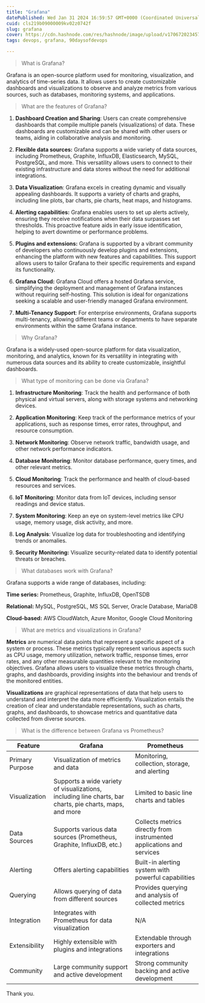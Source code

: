 ```yaml
---
title: "Grafana"
datePublished: Wed Jan 31 2024 16:59:57 GMT+0000 (Coordinated Universal Time)
cuid: cls219b09000009kv02z0742f
slug: grafana
cover: https://cdn.hashnode.com/res/hashnode/image/upload/v1706720234575/d9e5708b-5120-4631-951a-88c4abda4939.png
tags: devops, grafana, 90daysofdevops

---
```


> What is Grafana?

Grafana is an open-source platform used for monitoring, visualization, and analytics of time-series data. It allows users to create customizable dashboards and visualizations to observe and analyze metrics from various sources, such as databases, monitoring systems, and applications.

> What are the features of Grafana?

1. **Dashboard Creation and Sharing**: Users can create comprehensive dashboards that compile multiple panels (visualizations) of data. These dashboards are customizable and can be shared with other users or teams, aiding in collaborative analysis and monitoring.
    
2. **Flexible data sources:** Grafana supports a wide variety of data sources, including Prometheus, Graphite, InfluxDB, Elasticsearch, MySQL, PostgreSQL, and more. This versatility allows users to connect to their existing infrastructure and data stores without the need for additional integrations.
    
3. **Data Visualization**: Grafana excels in creating dynamic and visually appealing dashboards. It supports a variety of charts and graphs, including line plots, bar charts, pie charts, heat maps, and histograms. 
    
4. **Alerting capabilities:** Grafana enables users to set up alerts actively, ensuring they receive notifications when their data surpasses set thresholds. This proactive feature aids in early issue identification, helping to avert downtime or performance problems.
    
5. **Plugins and extensions:** Grafana is supported by a vibrant community of developers who continuously develop plugins and extensions, enhancing the platform with new features and capabilities. This support allows users to tailor Grafana to their specific requirements and expand its functionality.
    
6. **Grafana Cloud:** Grafana Cloud offers a hosted Grafana service, simplifying the deployment and management of Grafana instances without requiring self-hosting. This solution is ideal for organizations seeking a scalable and user-friendly managed Grafana environment.
    
7. **Multi-Tenancy Support**: For enterprise environments, Grafana supports multi-tenancy, allowing different teams or departments to have separate environments within the same Grafana instance.
    

> Why Grafana?

Grafana is a widely-used open-source platform for data visualization, monitoring, and analytics, known for its versatility in integrating with numerous data sources and its ability to create customizable, insightful dashboards.

> What type of monitoring can be done via Grafana?

1. **Infrastructure Monitoring**: Track the health and performance of both physical and virtual servers, along with storage systems and networking devices.
    
2. **Application Monitoring**: Keep track of the performance metrics of your applications, such as response times, error rates, throughput, and resource consumption.
    
3. **Network Monitoring**: Observe network traffic, bandwidth usage, and other network performance indicators.
    
4. **Database Monitoring**: Monitor database performance, query times, and other relevant metrics.
    
5. **Cloud Monitoring**: Track the performance and health of cloud-based resources and services.
    
6. **IoT Monitoring**: Monitor data from IoT devices, including sensor readings and device status.
    
7. **System Monitoring**: Keep an eye on system-level metrics like CPU usage, memory usage, disk activity, and more.
    
8. **Log Analysis**: Visualize log data for troubleshooting and identifying trends or anomalies.
    
9. **Security Monitoring:** Visualize security-related data to identify potential threats or breaches.
    

> What databases work with Grafana?

Grafana supports a wide range of databases, including: 

**Time series:** Prometheus, Graphite, InfluxDB, OpenTSDB

**Relational:** MySQL, PostgreSQL, MS SQL Server, Oracle Database, MariaDB

**Cloud-based:** AWS CloudWatch, Azure Monitor, Google Cloud Monitoring

> What are metrics and visualizations in Grafana?

**Metrics** are numerical data points that represent a specific aspect of a system or process. These metrics typically represent various aspects such as CPU usage, memory utilization, network traffic, response times, error rates, and any other measurable quantities relevant to the monitoring objectives. Grafana allows users to visualize these metrics through charts, graphs, and dashboards, providing insights into the behaviour and trends of the monitored entities.

**Visualizations** are graphical representations of data that help users to understand and interpret the data more efficiently. Visualization entails the creation of clear and understandable representations, such as charts, graphs, and dashboards, to showcase metrics and quantitative data collected from diverse sources.

> What is the difference between Grafana vs Prometheus?

| **Feature** | **Grafana** | **Prometheus** |
| --- | --- | --- |
| Primary Purpose | Visualization of metrics and data | Monitoring, collection, storage, and alerting |
| Visualization | Supports a wide variety of visualizations, including line charts, bar charts, pie charts, maps, and more | Limited to basic line charts and tables |
| Data Sources | Supports various data sources (Prometheus, Graphite, InfluxDB, etc.) | Collects metrics directly from instrumented applications and services |
| Alerting | Offers alerting capabilities | Built-in alerting system with powerful capabilities |
| Querying | Allows querying of data from different sources | Provides querying and analysis of collected metrics |
| Integration | Integrates with Prometheus for data visualization | N/A |
| Extensibility | Highly extensible with plugins and integrations | Extendable through exporters and integrations |
| Community | Large community support and active development | Strong community backing and active development |

Thank you.